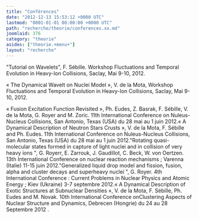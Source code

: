 ```yaml
---
title: "Conférences"
date: "2012-12-13 15:53:12 +0000 UTC"
lastmod: "0001-01-01 00:00:00 +0000 UTC"
path: "recherche/theorie/conferences.xx.md"
joomlaid: 376
category: "theorie"
asides: ["theorie.+menu+"]
layout: "recherche"
---
```

"Tutorial on Wavelets", F. Sébille. Workshop Fluctuations and Temporal Evolution in Heavy-Ion Collisions, Saclay, Mai 9-10, 2012.

« The Dynamical Wavelt on Nuclei Model », V. de la Mota, Workshop Fluctuations and Temporal Evolution in Heavy-Ion Collisions, Saclay, Mai 9-10, 2012.

« Fusion Excitation Function Revisited », Ph. Eudes, Z. Basrak, F. Sébille, V. de la Mota, G. Royer and M. Zoric. 11th International Conference on Nuleus-Nucleus Collisions, San Antonio, Texas (USA) du 28 mai au 1 juin 2012.« A Dynamical Description of Neutron Stars Crusts », V. de la Mota, F. Sébille and Ph. Eudes. 11th International Conference on Nuleus-Nucleus Collisions, San Antonio, Texas (USA) du 28 mai au 1 juin 2012."Rotating quasi-molecular states formed in capture of light nuclei and in collision of very heavy ions ", G. Royerr, E. Zarrouk, J. Gaudillot, C. Beck, W. von Oertzen. 13th International Conference on nuclear reaction mechanisms ; Varenna (Italie) 11-15 juin 2012."Generalized liquid drop model and fission, fusion, alpha and cluster decays and superheavy nuclei ", G. Royer. 4th International Conference : Current Problems in Nuclear Physics and Atomic Energy ; Kiev (Ukraine) 3-7 septembre 2012.« A Dynamical Description of Exotic Structures at Subnuclear Densities », V. de la Mota, F. Sébille, Ph. Eudes and M. Novak. 10th International Conference onClustering Aspects of Nuclear Structure and Dynamics, Debrecen (Hongrie) du 24 au 28 Septembre 2012 .
